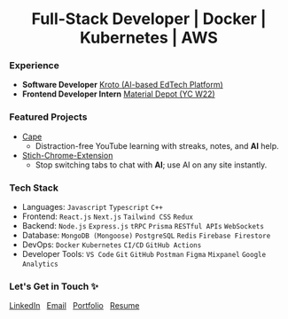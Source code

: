 <h1 color='red' align="center">
 Full-Stack Developer | Docker | Kubernetes | AWS
</h1>

### Experience
- **Software Developer** [Kroto (AI-based EdTech Platform)  ](https://instantdocs.com/)
- **Frontend Developer Intern** [Material Depot (YC W22)  ](https://materialdepot.in/)
  
### Featured Projects
 - [Cape](https://github.com/anuprajvarma/cape)  
   - Distraction-free YouTube learning with streaks, notes, and **AI** help.
 - [Stich-Chrome-Extension](https://github.com/anuprajvarma/stich-chrome-extension)  
   - Stop switching tabs to chat with **AI**; use AI on any site instantly.
   
### Tech Stack
 - Languages: ``Javascript`` ``Typescript`` ``C++``
 - Frontend: ``React.js`` ``Next.js`` ``Tailwind CSS`` ``Redux``
 - Backend: ``Node.js`` ``Express.js`` ``tRPC`` ``Prisma`` ``RESTful APIs`` ``WebSockets``
 - Database: ``MongoDB (Mongoose)`` ``PostgreSQL`` ``Redis`` ``Firebase Firestore``
 - DevOps: ``Docker`` ``Kubernetes`` ``CI/CD`` ``GitHub Actions``
 - Developer Tools: ``VS Code`` ``Git`` ``GitHub`` ``Postman`` ``Figma`` ``Mixpanel`` ``Google`` ``Analytics``
   
### Let's Get in Touch ✨
<a href="https://www.linkedin.com/in/anuprajvarma/">LinkedIn</a>&nbsp;&nbsp;&nbsp;<a href="mailto:private.anupraj1854@gmail.com">Email</a>&nbsp;&nbsp;&nbsp;<a href="https://anuprajverma1.netlify.app/">Portfolio</a>&nbsp;&nbsp;&nbsp;<a href="https://drive.google.com/file/d/1pVIojU_VNk7zGARarRsN63oL_bHwU5Ck/view?usp=sharing">Resume</a>
